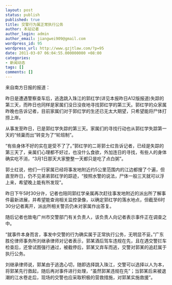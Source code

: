 ```yaml
---
layout: post
status: publish
published: true
title: 交警行为属正常执行公务
author: 本站记者
author_login: admin
author_email: jiangwei909@gmail.com
wordpress_id: 95
wordpress_url: http://www.gzjtlaw.com/?p=95
date: 2011-03-07 06:04:55.000000000 +08:00
categories:
- 新闻动态
tags: []
comments: []
---
```

来自南方日报的报道：

昨日是遭遇警察查车后，逃逸跳入珠江的郭红学(详见本报昨日A12版报道)失踪的第三天，而昨日也同样是家属们没日没夜地寻找郭红学的第三天。郭红学的众家属昨晚也告诉记者，目前家属们对于郭红学的生还已无太大期望，只希望能将尸体打捞上岸。

从事发至昨日，已是郭红学失踪的第三天。家属们的寻找行动也从郭红学失踪第一天的&ldquo;倾巢而出&rdquo;转变为了&ldquo;轮班制&rdquo;。

&ldquo;有些身体不好的实在是受不了了。&rdquo;郭红学的二哥郭士红告诉记者，已经是失踪的第三天了，亲属们心理都不好过，也没什么食欲，外加连日的寻找，有些人的身体确实吃不消，&ldquo;3月1日那天大家整整一天都只是吃了点白粥&rdquo;。

郭士红说，他们一行家属已经将事发地附近约5公里范围内的江边都搜了个遍，但直至昨日，仍不见弟弟郭红学的踪迹，&ldquo;按照水警的说法，尸体一般三天就可以浮上来，希望晚上能有所发现&rdquo;。

昨日下午5时30分许，记者也陪同郭红学亲属再次赶往事发地附近的派出所了解事件最新进展，并希望能查询相关监控录像，以确定郭红学的落水地点，但截至6时30分记者离开，派出所相关警员仍未对家属作出答复。

随后记者也致电广州市交警部门有关负责人，该负责人向记者表示事件正在调查之中。

&ldquo;就事件本身而言，事发中交警的行为确实属于正常执行公务，无明显不妥。&rdquo;广东胜伦律师事务所刘继承律师对记者表示，郭某酒后驾车违规在先，且在遇交警拦车检查后，还曾试图强行通过，被截停后，郭某又弃车而逃，交警对郭某的追赶属于执行公务。

刘继承律师说，郭某由于逃逸心切，随即选择跳入珠江，交警可以选择以人为本，将郭某先行救起，随后再对事件进行处理，&ldquo;虽然郭某违规在先&rdquo;；当郭某后来被退潮的江水卷走后，现场的交警也应采取积极的营救措施，对郭某实施救援&rdquo;。
